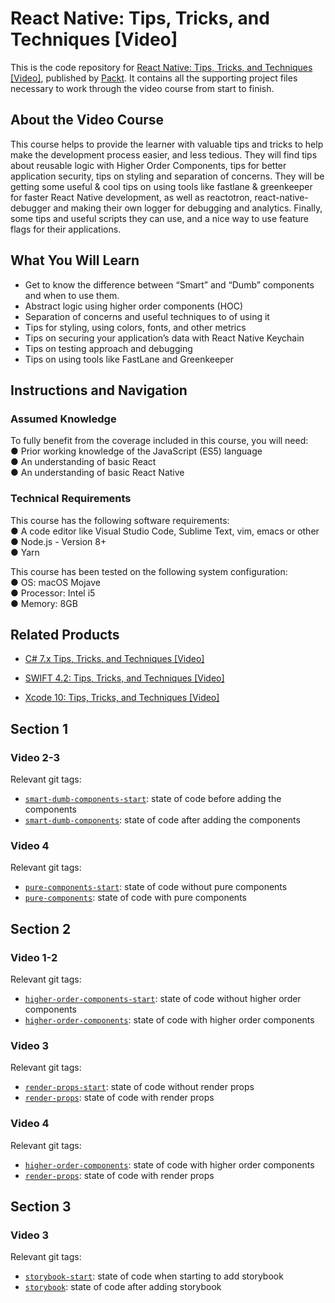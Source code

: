 # React Native: Tips, Tricks, and Techniques [Video]
This is the code repository for [React Native: Tips, Tricks, and Techniques [Video]](https://www.packtpub.com/web-development/react-native-tips-tricks-and-techniques-video?utm_source=github&utm_medium=repository&utm_campaign=9781789615180), published by [Packt](https://www.packtpub.com/?utm_source=github). It contains all the supporting project files necessary to work through the video course from start to finish.
## About the Video Course
This course helps to provide the learner with valuable tips and tricks to help make the development process easier, and less tedious. They will find tips about reusable logic with Higher Order Components, tips for better application security, tips on styling and separation of concerns. They will be getting some useful & cool tips on using tools like fastlane & greenkeeper for faster React Native development, as well as reactotron, react-native-debugger and making their own logger for debugging and analytics. Finally, some tips and useful scripts they can use, and a nice way to use feature flags for their applications.

<H2>What You Will Learn</H2>
<DIV class=book-info-will-learn-text>
<UL>
<LI>Get to know the difference between “Smart” and “Dumb” components and when to use them. 
<LI>Abstract logic using higher order components (HOC) 
<LI>Separation of concerns and useful techniques to of using it 
<LI>Tips for styling, using colors, fonts, and other metrics 
<LI>Tips on securing your application’s data with React Native Keychain 
<LI>Tips on testing approach and debugging&nbsp; 
<LI>Tips on using tools like FastLane and Greenkeeper </LI></UL></DIV>

## Instructions and Navigation
### Assumed Knowledge<br/>
To fully benefit from the coverage included in this course, you will need:<br/>
●	Prior working knowledge of the JavaScript (ES5) language<br/>
●	An understanding of basic React<br/>
●	An understanding of basic React Native<br/>

### Technical Requirements<br/>
This course has the following software requirements:<br/>
●	A code editor like Visual Studio Code, Sublime Text, vim, emacs or other<br/>
●	Node.js - Version 8+<br/>
●	Yarn<br/>

This course has been tested on the following system configuration:<br/>
●	OS: macOS Mojave<br/>
●	Processor: Intel i5<br/>
●	Memory: 8GB<br/>


## Related Products
* [C# 7.x Tips, Tricks, and Techniques [Video]](https://www.packtpub.com/application-development/c-7x-tips-tricks-and-techniques-video?utm_source=github&utm_medium=repository&utm_campaign=9781789341553)

* [SWIFT 4.2: Tips, Tricks, and Techniques [Video]](https://www.packtpub.com/application-development/swift-42-tips-tricks-and-techniques-video?utm_source=github&utm_medium=repository&utm_campaign=9781789610680)

* [Xcode 10: Tips, Tricks, and Techniques [Video]](https://www.packtpub.com/application-development/xcode-10-tips-tricks-and-techniques-video?utm_source=github&utm_medium=repository&utm_campaign=9781789614176)

## Section 1
### Video 2-3
Relevant git tags:
- [`smart-dumb-components-start`](https://github.com/pvinis/react-native-tips-tricks-techniques/tree/smart-dumb-components-start): state of code before adding the components
- [`smart-dumb-components`](https://github.com/pvinis/react-native-tips-tricks-techniques/tree/smart-dumb-components): state of code after adding the components
### Video 4
Relevant git tags:
- [`pure-components-start`](https://github.com/pvinis/react-native-tips-tricks-techniques/tree/pure-components-start): state of code without pure components
- [`pure-components`](https://github.com/pvinis/react-native-tips-tricks-techniques/tree/pure-components): state of code with pure components

## Section 2
### Video 1-2
Relevant git tags:
- [`higher-order-components-start`](https://github.com/pvinis/react-native-tips-tricks-techniques/tree/higher-order-components-start): state of code without higher order components
- [`higher-order-components`](https://github.com/pvinis/react-native-tips-tricks-techniques/tree/higher-order-components): state of code with higher order components
### Video 3
Relevant git tags:
- [`render-props-start`](https://github.com/pvinis/react-native-tips-tricks-techniques/tree/render-props-start): state of code without render props
- [`render-props`](https://github.com/pvinis/react-native-tips-tricks-techniques/tree/render-props): state of code with render props
### Video 4
Relevant git tags:
- [`higher-order-components`](https://github.com/pvinis/react-native-tips-tricks-techniques/tree/higher-order-components): state of code with higher order components
- [`render-props`](https://github.com/pvinis/react-native-tips-tricks-techniques/tree/render-props): state of code with render props

## Section 3
### Video 3
Relevant git tags:
- [`storybook-start`](https://github.com/pvinis/react-native-tips-tricks-techniques/tree/storybook-start): state of code when starting to add storybook
- [`storybook`](https://github.com/pvinis/react-native-tips-tricks-techniques/tree/storybook): state of code after adding storybook
